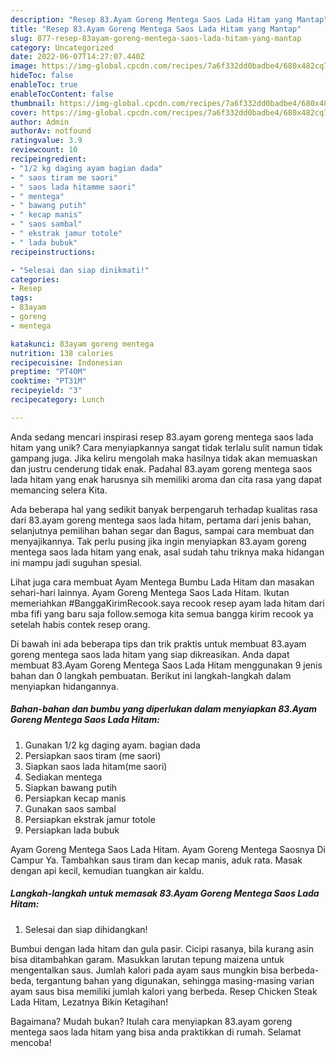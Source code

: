 ```yaml
---
description: "Resep 83.Ayam Goreng Mentega Saos Lada Hitam yang Mantap"
title: "Resep 83.Ayam Goreng Mentega Saos Lada Hitam yang Mantap"
slug: 877-resep-83ayam-goreng-mentega-saos-lada-hitam-yang-mantap
category: Uncategorized
date: 2022-06-07T14:27:07.440Z
image: https://img-global.cpcdn.com/recipes/7a6f332dd0badbe4/680x482cq70/83ayam-goreng-mentega-saos-lada-hitam-foto-resep-utama.jpg
hideToc: false
enableToc: true
enableTocContent: false
thumbnail: https://img-global.cpcdn.com/recipes/7a6f332dd0badbe4/680x482cq70/83ayam-goreng-mentega-saos-lada-hitam-foto-resep-utama.jpg
cover: https://img-global.cpcdn.com/recipes/7a6f332dd0badbe4/680x482cq70/83ayam-goreng-mentega-saos-lada-hitam-foto-resep-utama.jpg
author: Admin
authorAv: notfound
ratingvalue: 3.9
reviewcount: 10
recipeingredient:
- "1/2 kg daging ayam bagian dada"
- " saos tiram me saori"
- " saos lada hitamme saori"
- " mentega"
- " bawang putih"
- " kecap manis"
- " saos sambal"
- " ekstrak jamur totole"
- " lada bubuk"
recipeinstructions:

- "Selesai dan siap dinikmati!"
categories:
- Resep
tags:
- 83ayam
- goreng
- mentega

katakunci: 83ayam goreng mentega 
nutrition: 138 calories
recipecuisine: Indonesian
preptime: "PT40M"
cooktime: "PT31M"
recipeyield: "3"
recipecategory: Lunch

---
```





Anda sedang mencari inspirasi resep 83.ayam goreng mentega saos lada hitam yang unik? Cara menyiapkannya sangat tidak terlalu sulit namun tidak gampang juga. Jika keliru mengolah maka hasilnya tidak akan memuaskan dan justru cenderung tidak enak. Padahal 83.ayam goreng mentega saos lada hitam yang enak harusnya sih memiliki aroma dan cita rasa yang dapat memancing selera Kita.





Ada beberapa hal yang sedikit banyak berpengaruh terhadap kualitas rasa dari 83.ayam goreng mentega saos lada hitam, pertama dari jenis bahan, selanjutnya pemilihan bahan segar dan Bagus, sampai cara membuat dan menyajikannya. Tak perlu pusing jika ingin menyiapkan 83.ayam goreng mentega saos lada hitam yang enak,      asal sudah tahu triknya maka hidangan ini mampu jadi suguhan spesial.














Lihat juga cara membuat Ayam Mentega Bumbu Lada Hitam dan masakan sehari-hari lainnya. Ayam Goreng Mentega Saos Lada Hitam. Ikutan memeriahkan #BanggaKirimRecook.saya recook resep ayam lada hitam dari mba fifi yang baru saja follow.semoga kita semua bangga kirim recook ya setelah habis contek resep orang.






Di bawah ini ada beberapa tips dan trik praktis untuk membuat 83.ayam goreng mentega saos lada hitam yang siap dikreasikan. Anda dapat membuat 83.Ayam Goreng Mentega Saos Lada Hitam menggunakan 9 jenis bahan dan 0 langkah pembuatan. Berikut ini langkah-langkah dalam menyiapkan hidangannya.

<!--inarticleads1-->

##### Bahan-bahan dan bumbu yang diperlukan dalam menyiapkan 83.Ayam Goreng Mentega Saos Lada Hitam:

1. Gunakan 1/2 kg daging ayam. bagian dada
1. Persiapkan  saos tiram (me saori)
1. Siapkan  saos lada hitam(me saori)
1. Sediakan  mentega
1. Siapkan  bawang putih
1. Persiapkan  kecap manis
1. Gunakan  saos sambal
1. Persiapkan  ekstrak jamur totole
1. Persiapkan  lada bubuk


Ayam Goreng Mentega Saos Lada Hitam. Ayam Goreng Mentega Saosnya Di Campur Ya. Tambahkan saus tiram dan kecap manis, aduk rata. Masak dengan api kecil, kemudian tuangkan air kaldu. 

<!--inarticleads2-->

##### Langkah-langkah untuk memasak 83.Ayam Goreng Mentega Saos Lada Hitam:


1. Selesai dan siap dihidangkan!

Bumbui dengan lada hitam dan gula pasir. Cicipi rasanya, bila kurang asin bisa ditambahkan garam. Masukkan larutan tepung maizena untuk mengentalkan saus. Jumlah kalori pada ayam saus mungkin bisa berbeda-beda, tergantung bahan yang digunakan, sehingga masing-masing varian ayam saus bisa memiliki jumlah kalori yang berbeda. Resep Chicken Steak Lada Hitam, Lezatnya Bikin Ketagihan! 

Bagaimana? Mudah bukan? Itulah cara menyiapkan 83.ayam goreng mentega saos lada hitam yang bisa anda praktikkan di rumah. Selamat mencoba!
